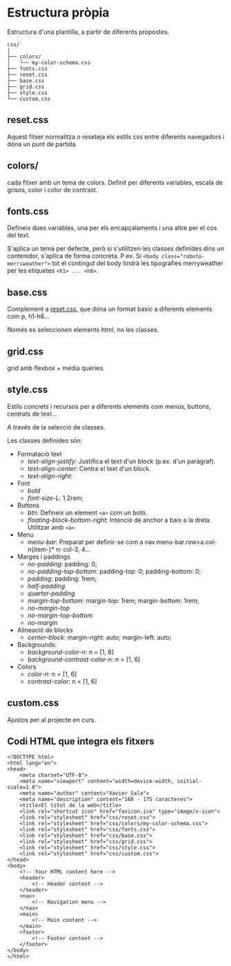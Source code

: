 # Estructura pròpia
Estructura d'una plantilla, a partir de diferents propostes.

```
css/
│
├── colors/
│   └── my-color-schema.css
├── fonts.css
├── reset.css
├── base.css
├── grid.css
├── style.css
└── custom.css
```
## reset.css
Aquest fitxer normalitza o reseteja els estils css entre diferents navegadors i dóna un punt de partida.

## colors/
cada fitxer amb un tema de colors. Definit per diferents variables, escala de grisos, color i color de contrast.

## fonts.css
Defineix dues variables, una per els encapçalaments i una altre per el cos del text.

S'aplica un tema per defecte, però si s'utilitzen les classes definides dins un contenidor, s'aplica de forma concreta.
P.ex. Si ```<body class="roboto-merriweather">``` tot el contingut del body tindrà les tipografies merryweather per les etiquetes ```<h1> ... <h6>```.

## base.css
Complement a [reset.css](##reset.css), que dóna un format bàsic a diferents elements com p, h1-h6...

Només es seleccionen elements html, no les classes.

## grid.css
grid amb flexbox + media queries.

## style.css
Estils concrets i recursos per a diferents elements com menús, 
buttons, centrats de text...

A través de la selecció de classes.

Les classes definides són:
- Formatació text
    - *text-align-justify*: Justifica el text d'un block (p.ex. d'un paràgraf).
    - *text-align-center*: Centra el text d'un block.
    - *text-align-right*:
- Font
    - *bold*
    - *font-size-L*: 1.2rem;
- Buttons
    - *btn*: Defineix un element ```<a>``` com un botó.
    - *floating-block-bottom-right*: Intenció de anchor a baix a la dreta. Utilitzar amb ```<a>```
- Menu
    - *menu-bar*: Preparat per definir-se com a nav.menu-bar.row>a.col-n\{item-$\}*$   n: col-3, 4...
- Marges i paddings
    - *no-padding*: padding: 0;
    - *no-padding-top-bottom*: padding-top: 0; padding-bottom: 0;
    - *padding*: padding: 1rem;
    - *half-padding*
    - *quarter-padding*
    - *margin-top-bottom*: margin-top: 1rem; margin-bottom: 1rem;
    - *no-margin-top*
    - *no-margin-top-bottom*
    - *no-margin*
- Alineació de blocks
    - *center-block*: margin-right: auto; margin-left: auto;
- Backgrounds:
    - *background-color-n*: n = [1, 6]
    - *background-contrast-color-n*: n = [1, 6]
- Colors
    - *color-n*: n = [1, 6]
    - *contrast-color*: n = [1, 6]





## custom.css
Ajustos per al projecte en curs.


## Codi HTML que integra els fitxers
```
<!DOCTYPE html>
<html lang="en">
<head>
    <meta charset="UTF-8">
    <meta name="viewport" content="width=device-width, initial-scale=1.0">
    <meta name="author" content="Xavier Sala">
    <meta name="description" content="160 - 175 caracteres">
    <title>El títol de la web</title>
    <link rel="shortcut icon" href="favicon.ico" type="image/x-icon">
    <link rel="stylesheet" href="css/reset.css">
    <link rel="stylesheet" href="css/colors/my-color-schema.css">
    <link rel="stylesheet" href="css/fonts.css">
    <link rel="stylesheet" href="css/base.css">
    <link rel="stylesheet" href="css/grid.css">
    <link rel="stylesheet" href="css/style.css">
    <link rel="stylesheet" href="css/custom.css">
</head>
<body>
    <!-- Your HTML content here -->
    <header>
        <!-- Header content -->
    </header>
    <nav>
        <!-- Navigation menu -->
    </nav>
    <main>
        <!-- Main content -->
    </main>
    <footer>
        <!-- Footer content -->
    </footer>
</body>
</html>
```